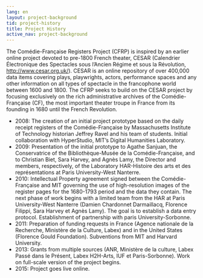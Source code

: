 ```yaml
---
lang: en
layout: project-background
tid: project-history
title: Project History
active_nav: project-background
---
```

The Com&eacute;die-Fran&ccedil;aise Registers Project (CFRP) is inspired by an earlier online project devoted to pre-1800 French theater, CESAR (Calendrier Électronique des Spectacles sous l&rsquo;Ancien R&eacute;gime et sous la R&eacute;volution, http://www.cesar.org.uk/). CESAR is an online repository of over 400,000 data items covering plays, playwrights, actors, performance spaces and any other information on all types of spectacle in the francophone world between 1600 and 1800. The CFRP seeks to build on the CESAR project by focusing exclusively on the rich administrative archives of the Com&eacute;die-Fran&ccedil;aise (CF), the most important theater troupe in France from its founding in 1680 until the French Revolution.

- 2008: The creation of an initial project prototype based on the daily receipt registers of the Com&eacute;die-Fran&ccedil;aise by Massachusetts Institute of Technology historian Jeffrey Ravel and his team of students. Initial collaboration with HyperStudio, MIT&rsquo;s Digital Humanities Laboratory.
- 2009: Presentation of the initial prototype to Agathe Sanjuan, the Conservatrice of the Bibliothèque-Mus&eacute;e de la Com&eacute;die-Fran&ccedil;aise, and to Christian Biet, Sara Harvey, and Agnès Lamy, the Director and members, respectively, of the Laboratory HAR-Histoire des arts et des repr&eacute;sentations at Paris University-West Nanterre.
- 2010: Intellectual Property agreement signed between the Com&eacute;die-Fran&ccedil;aise and MIT governing the use of high-resolution images of the register pages for the 1680-1793 period and the data they contain. The next phase of work begins with a limited team from the HAR at Paris University-West Nanterre (Damien Chardonnet Darmaillacq, Florence Filippi, Sara Harvey et Agnès Lamy). The goal is to establish a data entry protocol. Establishment of partnership with paris University-Sorbonne.
- 2011: Preparation of funding requests in France (Agence nationale de la Recherche, Ministère de la Culture, Labex) and in the United States (Florence Gould Foundation). Subventions from MIT and Harvard University.
- 2013: Grants from multiple sources (ANR, Ministère de la culture, Labex Pass&eacute; dans le Pr&eacute;sent, Labex H2H-Arts, IUF et Paris-Sorbonne). Work on full-scale version of the project begins.
- 2015: Project goes live online.